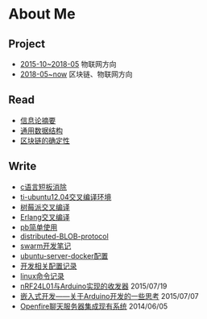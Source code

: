 # About Me

## Project

- [2015-10~2018-05](https://github.com/gc87/archive/blob/master/project/2015-10~2018-05.md) 物联网方向
- [2018-05~now](https://github.com/gc87/archive/blob/master/project/2018-05~now.md) 区块链、物联网方向

## Read

- [信息论摘要](https://github.com/gc87/archive/blob/master/read/信息论摘要.md)
- [通用数据结构](https://github.com/gc87/archive/blob/master/read/通用数据结构.md)
- [区块链的确定性](https://github.com/gc87/archive/blob/master/read/区块链的确定性.md)

## Write

- [c语言短板消除](https://github.com/gc87/archive/blob/master/write/c语言短板消除.md)
- [ti-ubuntu12.04交叉编译环境](https://github.com/gc87/archive/blob/master/write/ti-ubuntu12.04交叉编译环境.md)
- [树莓派交叉编译](https://github.com/gc87/archive/blob/master/write/树莓派交叉编译.md)
- [Erlang交叉编译](https://github.com/gc87/archive/blob/master/write/Erlang交叉编译.md)
- [pb简单使用](https://github.com/gc87/archive/blob/master/write/pb简单使用.md)
- [distributed-BLOB-protocol](https://github.com/gc87/archive/blob/master/write/distributed-BLOB-protocol.md)
- [swarm开发笔记](https://github.com/gc87/archive/blob/master/write/swarm开发笔记.md)
- [ubuntu-server-docker配置](https://github.com/gc87/archive/blob/master/write/ubuntu-server-docker配置.md)
- [开发相关配置记录](https://github.com/gc87/archive/blob/master/write/开发相关配置记录.md)
- [linux命令记录](https://github.com/gc87/archive/blob/master/write/linux命令记录.md)
- [nRF24L01与Arduino实现的收发器](https://github.com/gc87/archive/blob/master/write/nRF24L01与Arduino实现的收发器.md) 2015/07/19
- [嵌入式开发——关于Arduino开发的一些思考](https://github.com/gc87/archive/blob/master/write/嵌入式开发——关于Arduino开发的一些思考.md) 2015/07/07
- [Openfire聊天服务器集成现有系统](https://github.com/gc87/archive/blob/master/write/Openfire聊天服务器集成现有系统.md) 2014/06/05

